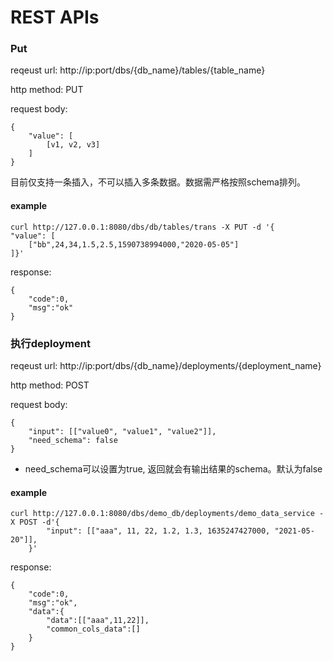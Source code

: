 # REST APIs

### Put

reqeust url: http://ip:port/dbs/{db_name}/tables/{table_name}

http method: PUT 

request body: 
```
{
    "value": [
    	[v1, v2, v3]
    ]
}
```

目前仅支持一条插入，不可以插入多条数据。数据需严格按照schema排列。

#### example

```
curl http://127.0.0.1:8080/dbs/db/tables/trans -X PUT -d '{
"value": [
    ["bb",24,34,1.5,2.5,1590738994000,"2020-05-05"]
]}'
```
response:

```
{
    "code":0,
    "msg":"ok"
}
```

### 执行deployment

reqeust url: http://ip:port/dbs/{db_name}/deployments/{deployment_name}

http method: POST

request body: 

```
{
    "input": [["value0", "value1", "value2"]],
    "need_schema": false
}
```

+ need_schema可以设置为true, 返回就会有输出结果的schema。默认为false

#### example

```
curl http://127.0.0.1:8080/dbs/demo_db/deployments/demo_data_service -X POST -d'{
        "input": [["aaa", 11, 22, 1.2, 1.3, 1635247427000, "2021-05-20"]],
    }'
```

response:

```
{
    "code":0,
    "msg":"ok",
    "data":{
        "data":[["aaa",11,22]],
        "common_cols_data":[]
    }
}
```